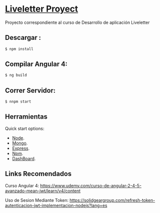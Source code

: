 # [Liveletter Proyect]()

Proyecto correspondiente al curso de Desarrollo de aplicación Liveletter

## Descargar :

```bash
$ npm install
```

## Compilar Angular 4:

```bash
$ ng build
```
## Correr Servidor:

```bash
$ nnpm start
```


## Herramientas

Quick start options:

- [Node](https://nodejs.org/en/).
- [Mongo](https://www.mongodb.com/).
- [Express](https://www.express.com/).
- [Npm](https://www.npmjs.com/).
- [DashBoard](https://www.creative-tim.com/product/paper-dashboard-pro-angular).


## Links Recomendados

Curso Angular 4: <https://www.udemy.com/curso-de-angular-2-4-5-avanzado-mean-jwt/learn/v4/content>

Uso de Sesion Mediante Token: <https://solidgeargroup.com/refresh-token-autenticacion-jwt-implementacion-nodejs?lang=es>



